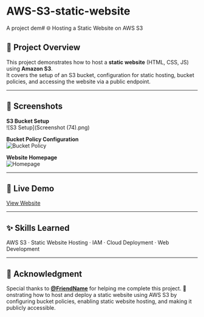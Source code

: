 # AWS-S3-static-website
A project dem# 🌐 Hosting a Static Website on AWS S3

## 📌 Project Overview
This project demonstrates how to host a **static website** (HTML, CSS, JS) using **Amazon S3**.  
It covers the setup of an S3 bucket, configuration for static hosting, bucket policies, and accessing the website via a public endpoint.

---

## 📸 Screenshots

**S3 Bucket Setup**  
![S3 Setup](Screenshot (74).png)  

**Bucket Policy Configuration**  
![Bucket Policy](screenshots/bucket-policy.png)  

**Website Homepage**  
![Homepage](screenshots/homepage.png)

---

## 🔗 Live Demo
[View Website](http://your-bucket-name.s3-website-region.amazonaws.com)

---

## ✨ Skills Learned
AWS S3 · Static Website Hosting · IAM · Cloud Deployment · Web Development

---

## 🙌 Acknowledgment
Special thanks to **[@FriendName](https://www.linkedin.com/in/friend-profile)** for helping me complete this project. 🚀
onstrating how to host and deploy a static website using AWS S3 by configuring bucket policies, enabling static website hosting, and making it publicly accessible. 

